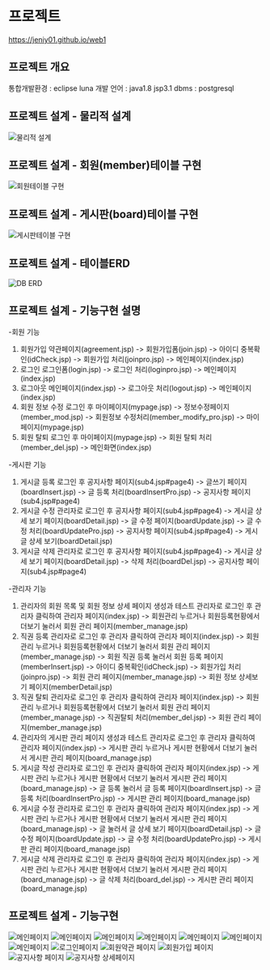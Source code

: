 # 프로젝트
https://jeniy01.github.io/web1

## 프로젝트 개요
통합개발환경 : eclipse luna
개발 언어 : java1.8 jsp3.1
dbms : postgresql

## 프로젝트 설계 - 물리적 설계
![물리적 설계](./ms.png "물리적 설계")

## 프로젝트 설계 - 회원(member)테이블 구현
![회원테이블 구현](./membertable.png "회원테이블 구현") 

## 프로젝트 설계 - 게시판(board)테이블 구현
![게시판테이블 구현](./boardtable.png "게시판테이블 구현") 

## 프로젝트 설계 - 테이블ERD
![DB ERD](./erd.png "DB ERD") 

## 프로젝트 설계 - 기능구현 설명
-회원 기능
1. 회원가입
약관페이지(agreement.jsp) -> 회원가입폼(join.jsp) -> 아이디 중복확인(idCheck.jsp) -> 회원가입 처리(joinpro.jsp) -> 메인페이지(index.jsp)
2. 로그인
로그인폼(login.jsp) -> 로그인 처리(loginpro.jsp) -> 메인페이지(index.jsp)
3. 로그아웃
메인페이지(index.jsp) -> 로그아웃 처리(logout.jsp) -> 메인페이지(index.jsp)
4. 회원 정보 수정
로그인 후 마이페이지(mypage.jsp) -> 정보수정페이지(member_mod.jsp) -> 회원정보 수정처리(member_modify_pro.jsp) -> 마이페이지(mypage.jsp)
5. 회원 탈퇴
로그인 후 마이페이지(mypage.jsp) -> 회원 탈퇴 처리(member_del.jsp) -> 메인화면(index.jsp)

-게시판 기능
1. 게시글 등록
로그인 후 공지사항 페이지(sub4.jsp#page4) -> 글쓰기 페이지(boardInsert.jsp) -> 글 등록 처리(boardInsertPro.jsp) -> 공지사항 페이지(sub4.jsp#page4)
2. 게시글 수정
관리자로 로그인 후 공지사항 페이지(sub4.jsp#page4) -> 게시글 상세 보기 페이지(boardDetail.jsp) -> 글 수정 페이지(boardUpdate.jsp) -> 글 수정 처리(boardUpdatePro.jsp) -> 공지사항 페이지(sub4.jsp#page4) -> 게시글 상세 보기(boardDetail.jsp)
3. 게시글 삭제
관리자로 로그인 후 공지사항 페이지(sub4.jsp#page4) -> 게시글 상세 보기 페이지(boardDetail.jsp) -> 삭제 처리(boardDel.jsp) -> 공지사항 페이지(sub4.jsp#page4)

-관리자 기능
1. 관리자의 회원 목록 및 회원 정보 상세 페이지 생성과 테스트
관리자로 로그인 후 관리자 클릭하여 관리자 페이지(index.jsp) -> 회원관리 누르거나 회원등록현황에서 더보기 눌러서 회원 관리 페이지(member_manage.jsp)
2. 직권 등록
관리자로 로그인 후 관리자 클릭하여 관리자 페이지(index.jsp) -> 회원관리 누르거나 회원등록현황에서 더보기 눌러서 회원 관리 페이지(member_manage.jsp) -> 회원 직권 등록 눌러서 회원 등록 페이지(memberInsert.jsp) -> 아이디 중복확인(idCheck.jsp) -> 회원가입 처리(joinpro.jsp) -> 회원 관리 페이지(member_manage.jsp) -> 회원 정보 상세보기 페이지(memberDetail.jsp)
3. 직권 탈퇴
관리자로 로그인 후 관리자 클릭하여 관리자 페이지(index.jsp) -> 회원관리 누르거나 회원등록현황에서 더보기 눌러서 회원 관리 페이지(member_manage.jsp) -> 직권탈퇴 처리(member_del.jsp) -> 회원 관리 페이지(member_manage.jsp)
4. 관리자의 게시판 관리 페이지 생성과 테스트
관리자로 로그인 후 관리자 클릭하여 관리자 페이지(index.jsp) -> 게시판 관리 누르거나 게시판 현황에서 더보기 눌러서 게시판 관리 페이지(board_manage.jsp)
5. 게시글 작성
관리자로 로그인 후 관리자 클릭하여 관리자 페이지(index.jsp) -> 게시판 관리 누르거나 게시판 현황에서 더보기 눌러서 게시판 관리 페이지(board_manage.jsp) -> 글 등록 눌러서 글 등록 페이지(boardInsert.jsp) -> 글 등록 처리(boardInsertPro.jsp) -> 게시판 관리 페이지(board_manage.jsp)
6. 게시글 수정
관리자로 로그인 후 관리자 클릭하여 관리자 페이지(index.jsp) -> 게시판 관리 누르거나 게시판 현황에서 더보기 눌러서 게시판 관리 페이지(board_manage.jsp) -> 글 눌러서 글 상세 보기 페이지(boardDetail.jsp) -> 글 수정 페이지(boardUpdate.jsp) -> 글 수정 처리(boardUpdatePro.jsp) -> 게시판 관리 페이지(board_manage.jsp)
7. 게시글 삭제
관리자로 로그인 후 관리자 클릭하여 관리자 페이지(index.jsp) -> 게시판 관리 누르거나 게시판 현황에서 더보기 눌러서 게시판 관리 페이지(board_manage.jsp) -> 글 삭제 처리(board_del.jsp) -> 게시판 관리 페이지(board_manage.jsp)

## 프로젝트 설계 - 기능구현
![메인페이지](./movie.png "메인페이지 영상")
![메인페이지](./main1.png "메인페이지 첫 번째")
![메인페이지](./main2.png "메인페이지 두 번째")
![메인페이지](./main3.png "메인페이지 세 번째")
![메인페이지](./main4.png "메인페이지 네 번째")
![메인페이지](./main5.png "메인페이지 다섯 번째")
![메인페이지](./footer.png "메인페이지 푸터")
![로그인페이지](./login.png "로그인 페이지")
![회원약관 페이지](./agreement.png "회원약관 페이지")
![회원가입 페이지](./join.png "회원가입 페이지")
![공지사항 페이지](./notice.png "공지사항 페이지")
![공지사항 상세페이지](./noticeplus.png "공지사항 상세 페이지")

<!--
![개념적 설계](./img/database/pro01_01.png "개념적 설계")
![논리적 설계](./img/database/pro01_02.png "논리적 설계")
![물리적 설계1](./img/database/pro01_03.png "물리적 설계1")  
![물리적 설계2](./img/database/pro01_04.png "물리적 설계2")
![클래스 설계](./img/database/pro01_05.png "클래스 설계")
![기능 설계](./img/database/pro01_06.png "기능 설계")
![DB ERD](./img/database/pro01_07.png "DB ERD")
![회원가입 시퀀스](./img/database/pro01_08.png "회원가입 시퀀스")
![로그인 시퀀스](./img/database/pro01_09.png "로그인 시퀀스")

## 기능 구현
![메인페이지](./img/pro01_1.png "메인페이지 첫 번째")
![메인페이지](./img/pro01_2.png "메인페이지 두 번째")
![메인페이지](./img/pro01_3.png "메인페이지 세 번째")
![메인페이지](./img/pro01_4.png "메인페이지 네 번째")
![메인페이지](./img/pro01_5.png "메인페이지 다섯 번째")
![로그인페이지](./img/pro01_6.png "로그인 페이지")
![회원약관 페이지](./img/pro01_7.png "회원약관 페이지")
![회원가입 페이지](./img/pro01_8.png "회원가입 페이지")
![자주하는 질문 및 답변 페이지](./img/pro01_9.png "자주하는 질문 및 답변 페이지")
![자주하는 질문 및 답변 상세페이지](./img/pro01_10.png "자주하는 질문 및 답변 상세 페이지")
>



